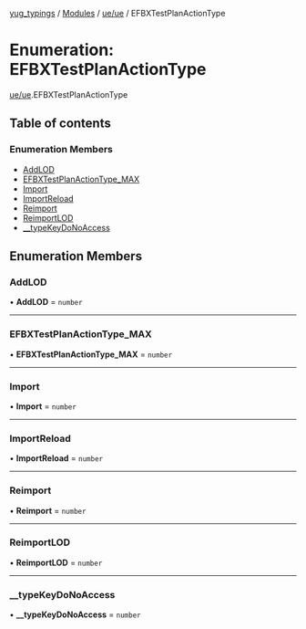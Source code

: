 [yug_typings](../README.md) / [Modules](../modules.md) / [ue/ue](../modules/ue_ue.md) / EFBXTestPlanActionType

# Enumeration: EFBXTestPlanActionType

[ue/ue](../modules/ue_ue.md).EFBXTestPlanActionType

## Table of contents

### Enumeration Members

- [AddLOD](ue_ue.EFBXTestPlanActionType.md#addlod)
- [EFBXTestPlanActionType\_MAX](ue_ue.EFBXTestPlanActionType.md#efbxtestplanactiontype_max)
- [Import](ue_ue.EFBXTestPlanActionType.md#import)
- [ImportReload](ue_ue.EFBXTestPlanActionType.md#importreload)
- [Reimport](ue_ue.EFBXTestPlanActionType.md#reimport)
- [ReimportLOD](ue_ue.EFBXTestPlanActionType.md#reimportlod)
- [\_\_typeKeyDoNoAccess](ue_ue.EFBXTestPlanActionType.md#__typekeydonoaccess)

## Enumeration Members

### AddLOD

• **AddLOD** = `number`

___

### EFBXTestPlanActionType\_MAX

• **EFBXTestPlanActionType\_MAX** = `number`

___

### Import

• **Import** = `number`

___

### ImportReload

• **ImportReload** = `number`

___

### Reimport

• **Reimport** = `number`

___

### ReimportLOD

• **ReimportLOD** = `number`

___

### \_\_typeKeyDoNoAccess

• **\_\_typeKeyDoNoAccess** = `number`
